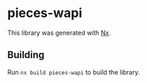 # pieces-wapi

This library was generated with [Nx](https://nx.dev).

## Building

Run `nx build pieces-wapi` to build the library.
